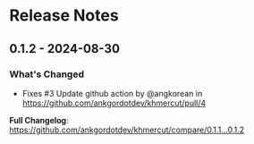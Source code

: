 # Release Notes

## 0.1.2 - 2024-08-30

### What's Changed

* Fixes #3 Update github action by @angkorean in https://github.com/ankgordotdev/khmercut/pull/4

**Full Changelog**: https://github.com/ankgordotdev/khmercut/compare/0.1.1...0.1.2
